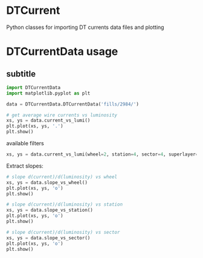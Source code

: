 # DTCurrent

Python classes for importing DT currents data files and plotting

# DTCurrentData usage

## subtitle
```python
import DTCurrentData
import matplotlib.pyplot as plt

data = DTCurrentData.DTCurrentData('fills/2984/')

# get average wire currents vs luminosity
xs, ys = data.current_vs_lumi()
plt.plot(xs, ys, '.')
plt.show()
```

available filters
```python
xs, ys = data.current_vs_lumi(wheel=2, station=4, sector=4, superlayer=1, layer=1, wire='w0')
```

Extract slopes:

```python
# slope d(current)/d(luminosity) vs wheel
xs, ys = data.slope_vs_wheel()
plt.plot(xs, ys, 'o')
plt.show()

# slope d(current)/d(luminosity) vs station
xs, ys = data.slope_vs_station()
plt.plot(xs, ys, 'o')
plt.show()

# slope d(current)/d(luminosity) vs sector
xs, ys = data.slope_vs_sector()
plt.plot(xs, ys, 'o')
plt.show()
```